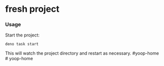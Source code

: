 # fresh project

### Usage

Start the project:

```
deno task start
```

This will watch the project directory and restart as necessary.
# y o o p - h o m e  
 #   y o o p - h o m e  
 